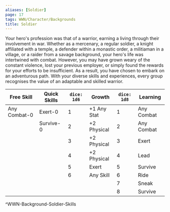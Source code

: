 ```yaml
---
aliases: [Soldier]
page: 17
tags: WWN/Character/Backgrounds
title: Soldier
---
```

  
Your hero's profession was that of a warrior, earning a living through their involvement in war. Whether as a mercenary, a regular soldier, a knight affiliated with a temple, a defender within a monastic order, a militiaman in a village, or a raider from a savage background, your hero's life was intertwined with combat. However, you may have grown weary of the constant violence, lost your previous employer, or simply found the rewards for your efforts to be insufficient. As a result, you have chosen to embark on an adventurous path. With your diverse skills and experiences, every group recognises the value of an adaptable and skilled warrior.

| Free Skill   | Quick Skills | `dice: 1d6` | Growth      | `dice: 1d8` | Learning   |
|--------------|--------------|-------------|-------------|-------------|------------|
| Any Combat-0 | Exert-0      | 1           | +1 Any Stat | 1           | Any Combat |
|              | Survive-0    | 2           | +2 Physical | 2           | Any Combat |
|              |              | 3           | +2 Physical | 3           | Exert      |
|              |              | 4           | +2 Physical | 4           | Lead       |
|              |              | 5           | Exert       | 5           | Survive    |
|              |              | 6           | Any Skill   | 6           | Ride       |
|              |              |             |             | 7           | Sneak      |
|              |              |             |             | 8           | Survive    |
^WWN-Background-Soldier-Skills

